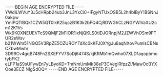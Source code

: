-----BEGIN AGE ENCRYPTED FILE-----
YWdlLWVuY3J5cHRpb24ub3JnL3YxCi0+IFgyNTUxOSB5L2h4blByY1BSNnJ0akpw
YmlPQTlBQk1CZW5QT0lkK25qczB1K3k2bFQ4CjRDWGhCLzNGYWlVaXU2cm12K1Vs
Wk9KOXNEUEVTcS9QMjF2M1lOR1lxNjQKLS0tIDJORnpjM2JZWVhOSm9FTUR2eWsv
b21WWm51NGQ5V3RpZE5OZUROYTdXc0kKFJ0XYgJu8aqNXovPumlsCBNsCZbwMwh/
3D99Cv4gqB748Fn2SXEFYV7SoDj6474S/kjKRMb1mQwho07XLD1aqopbmotybFK2
eLFP1aS9sUFywEn7yLByoKD+TmNmUmMk38eP3CVeglRfpzZl/MawOd3YXOoe3ECZ
NIgSdOQ=
-----END AGE ENCRYPTED FILE-----
